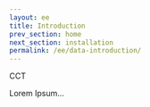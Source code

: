 ```yaml
---
layout: ee
title: Introduction
prev_section: home
next_section: installation
permalink: /ee/data-introduction/
---
```


CCT


Lorem Ipsum...